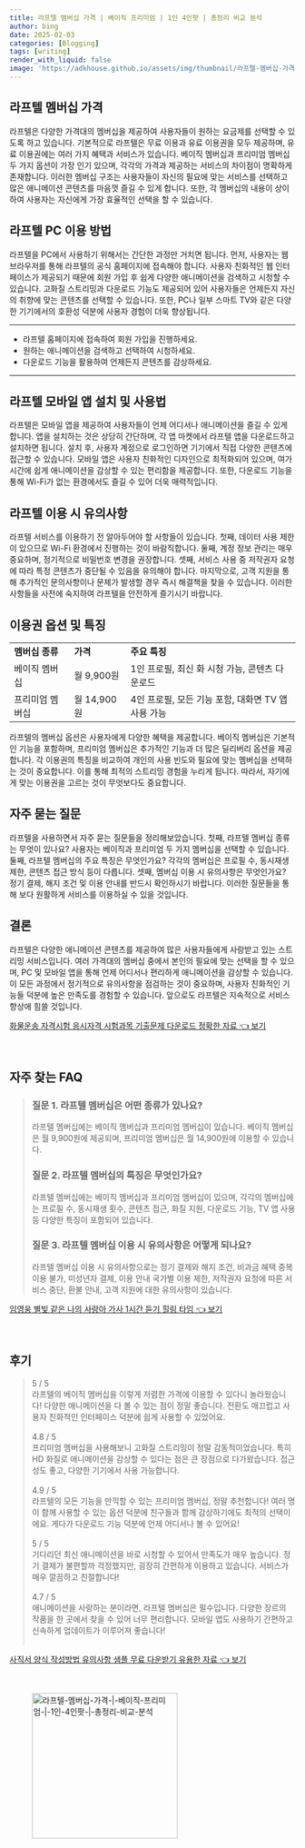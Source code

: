 ```yaml
---
title: 라프텔 멤버십 가격 | 베이직 프리미엄 | 1인 4인팟 | 총정리 비교 분석
author: bing
date: 2025-02-03
categories: [Blogging]
tags: [writing]
render_with_liquid: false
image: 'https://adkhouse.github.io/assets/img/thumbnail/라프텔-멤버십-가격-|-베이직-프리미엄-|-1인-4인팟-|-총정리-비교-분석.webp'
---
```



<h2 id='라프텔_멤버십_가격'>라프텔 멤버십 가격</h2>

<p>라프텔은 다양한 가격대의 멤버십을 제공하여 사용자들이 원하는 요금제를 선택할 수 있도록 하고 있습니다. 기본적으로 라프텔은 무료 이용과 유료 이용권을 모두 제공하며, 유료 이용권에는 여러 가지 혜택과 서비스가 있습니다. 베이직 멤버십과 프리미엄 멤버십 두 가지 옵션이 가장 인기 있으며, 각각의 가격과 제공하는 서비스의 차이점이 명확하게 존재합니다. 이러한 멤버십 구조는 사용자들이 자신의 필요에 맞는 서비스를 선택하고 많은 애니메이션 콘텐츠를 마음껏 즐길 수 있게 합니다. 또한, 각 멤버십의 내용이 상이하여 사용자는 자신에게 가장 효율적인 선택을 할 수 있습니다.</p>

<h2 id='라프텔_PC_이용_방법'>라프텔 PC 이용 방법</h2>

<p>라프텔을 PC에서 사용하기 위해서는 간단한 과정만 거치면 됩니다. 먼저, 사용자는 웹 브라우저를 통해 라프텔의 공식 홈페이지에 접속해야 합니다. 사용자 친화적인 웹 인터페이스가 제공되기 때문에 회원 가입 후 쉽게 다양한 애니메이션을 검색하고 시청할 수 있습니다. 고화질 스트리밍과 다운로드 기능도 제공되어 있어 사용자들은 언제든지 자신의 취향에 맞는 콘텐츠를 선택할 수 있습니다. 또한, PC나 일부 스마트 TV와 같은 다양한 기기에서의 호환성 덕분에 사용자 경험이 더욱 향상됩니다.</p>

<hr />

<ul>
    <li>라프텔 홈페이지에 접속하여 회원 가입을 진행하세요.</li>
    <li>원하는 애니메이션을 검색하고 선택하여 시청하세요.</li>
    <li>다운로드 기능을 활용하여 언제든지 콘텐츠를 감상하세요.</li>
</ul>

<hr />

<h2 id='모바일_앱_설치_및_사용법'>라프텔 모바일 앱 설치 및 사용법</h2>

<p>라프텔은 모바일 앱을 제공하여 사용자들이 언제 어디서나 애니메이션을 즐길 수 있게 합니다. 앱을 설치하는 것은 상당히 간단하며, 각 앱 마켓에서 라프텔 앱을 다운로드하고 설치하면 됩니다. 설치 후, 사용자 계정으로 로그인하면 기기에서 직접 다양한 콘텐츠에 접근할 수 있습니다. 모바일 앱은 사용자 친화적인 디자인으로 최적화되어 있으며, 여가 시간에 쉽게 애니메이션을 감상할 수 있는 편리함을 제공합니다. 또한, 다운로드 기능을 통해 Wi-Fi가 없는 환경에서도 즐길 수 있어 더욱 매력적입니다.</p>

<h2 id='라프텔_이용_시_유의사항'>라프텔 이용 시 유의사항</h2>

<p>라프텔 서비스를 이용하기 전 알아두어야 할 사항들이 있습니다. 첫째, 데이터 사용 제한이 있으므로 Wi-Fi 환경에서 진행하는 것이 바람직합니다. 둘째, 계정 정보 관리는 매우 중요하며, 정기적으로 비밀번호 변경을 권장합니다. 셋째, 서비스 사용 중 저작권자 요청에 따라 특정 콘텐츠가 중단될 수 있음을 유의해야 합니다. 마지막으로, 고객 지원을 통해 추가적인 문의사항이나 문제가 발생할 경우 즉시 해결책을 찾을 수 있습니다. 이러한 사항들을 사전에 숙지하여 라프텔을 안전하게 즐기시기 바랍니다.</p>

<h2 id='이용권_옵션_및_특징'>이용권 옵션 및 특징</h2>

<table>
    <tr>
        <td><b>멤버십 종류</b></td>
        <td><b>가격</b></td>
        <td><b>주요 특징</b></td>
    </tr>
    <tr>
        <td>베이직 멤버십</td>
        <td>월 9,900원</td>
        <td>1인 프로필, 최신 화 시청 가능, 콘텐츠 다운로드</td>
    </tr>
    <tr>
        <td>프리미엄 멤버십</td>
        <td>월 14,900원</td>
        <td>4인 프로필, 모든 기능 포함, 대화면 TV 앱 사용 가능</td>
    </tr>
</table>

<p>라프텔의 멤버십 옵션은 사용자에게 다양한 혜택을 제공합니다. 베이직 멤버십은 기본적인 기능을 포함하며, 프리미엄 멤버십은 추가적인 기능과 더 많은 딜리버리 옵션을 제공합니다. 각 이용권의 특징을 비교하여 개인의 사용 빈도와 필요에 맞는 멤버십을 선택하는 것이 중요합니다. 이를 통해 최적의 스트리밍 경험을 누리게 됩니다. 따라서, 자기에게 맞는 이용권을 고르는 것이 무엇보다도 중요합니다.</p>

<h2 id='자주_묻는_질문'>자주 묻는 질문</h2>

<p>라프텔을 사용하면서 자주 묻는 질문들을 정리해보았습니다. 첫째, 라프텔 멤버십 종류는 무엇이 있나요? 사용자는 베이직과 프리미엄 두 가지 멤버십을 선택할 수 있습니다. 둘째, 라프텔 멤버십의 주요 특징은 무엇인가요? 각각의 멤버십은 프로필 수, 동시재생 제한, 콘텐츠 접근 방식 등이 다릅니다. 셋째, 멤버십 이용 시 유의사항은 무엇인가요? 정기 결제, 해지 조건 및 이용 안내를 반드시 확인하시기 바랍니다. 이러한 질문들을 통해 보다 원활하게 서비스를 이용하실 수 있을 것입니다.</p>

<h2 id='결론'>결론</h2>

<p>라프텔은 다양한 애니메이션 콘텐츠를 제공하여 많은 사용자들에게 사랑받고 있는 스트리밍 서비스입니다. 여러 가격대의 멤버십 중에서 본인의 필요에 맞는 선택을 할 수 있으며, PC 및 모바일 앱을 통해 언제 어디서나 편리하게 애니메이션을 감상할 수 있습니다. 이 모든 과정에서 정기적으로 유의사항을 점검하는 것이 중요하며, 사용자 친화적인 기능들 덕분에 높은 만족도를 경험할 수 있습니다. 앞으로도 라프텔은 지속적으로 서비스 향상에 힘쓸 것입니다.</p>


<p><a class="click-button" title="화물운송 자격시험 응시자격 시험과목 기출문제 다운로드 정확한 자료" href="https://adkhouse.github.io/posts/%ED%99%94%EB%AC%BC%EC%9A%B4%EC%86%A1-%EC%9E%90%EA%B2%A9%EC%8B%9C%ED%97%98-%EC%9D%91%EC%8B%9C%EC%9E%90%EA%B2%A9-%EC%8B%9C%ED%97%98%EA%B3%BC%EB%AA%A9-%EA%B8%B0%EC%B6%9C%EB%AC%B8%EC%A0%9C-%EB%8B%A4%EC%9A%B4%EB%A1%9C%EB%93%9C-%EC%A0%95%ED%99%95%ED%95%9C-%EC%9E%90%EB%A3%8C/" rel="dofollow">화물운송 자격시험 응시자격 시험과목 기출문제 다운로드 정확한 자료 👈 보기</a></p><br>
<h2 id='자주_찾는_FAQ'>자주 찾는 FAQ</h2>
<div itemscope="" itemtype="https://schema.org/FAQPage"> 
<blockquote> 
<div itemscope="" itemprop="mainEntity" itemtype="https://schema.org/Question"> 
<h3 itemprop="name">질문 1. 라프텔 멤버십은 어떤 종류가 있나요?</h3> 
<div itemscope="" itemprop="acceptedAnswer" itemtype="https://schema.org/Answer"> 
<span itemprop="text"> 
<p>라프텔 멤버십에는 베이직 멤버십과 프리미엄 멤버십이 있습니다. 베이직 멤버십은 월 9,900원에 제공되며, 프리미엄 멤버십은 월 14,900원에 이용할 수 있습니다.</p> 
</span> 
</div> 
</div> 

<div itemscope="" itemprop="mainEntity" itemtype="https://schema.org/Question"> 
<h3 itemprop="name">질문 2. 라프텔 멤버십의 특징은 무엇인가요?</h3> 
<div itemscope="" itemprop="acceptedAnswer" itemtype="https://schema.org/Answer"> 
<span itemprop="text"> 
<p>라프텔 멤버십에는 베이직 멤버십과 프리미엄 멤버십이 있으며, 각각의 멤버십에는 프로필 수, 동시재생 횟수, 콘텐츠 접근, 화질 지원, 다운로드 기능, TV 앱 사용 등 다양한 특징이 포함되어 있습니다.</p> 
</span> 
</div> 
</div> 

<div itemscope="" itemprop="mainEntity" itemtype="https://schema.org/Question"> 
<h3 itemprop="name">질문 3. 라프텔 멤버십 이용 시 유의사항은 어떻게 되나요?</h3> 
<div itemscope="" itemprop="acceptedAnswer" itemtype="https://schema.org/Answer"> 
<span itemprop="text"> 
<p>라프텔 멤버십 이용 시 유의사항으로는 정기 결제와 해지 조건, 비과금 혜택 중복 이용 불가, 미성년자 결제, 이용 안내 국가별 이용 제한, 저작권자 요청에 따른 서비스 중단, 환불 안내, 고객 지원에 대한 유의사항이 있습니다.</p> 
</span> 
</div> 
</div> 
</blockquote> 
</div>
<p><a class="click-button" title="임영웅 별빛 같은 나의 사랑아 가사 1시간 듣기 힐링 타임" href="https://adkhouse.github.io/posts/%EC%9E%84%EC%98%81%EC%9B%85-%EB%B3%84%EB%B9%9B-%EA%B0%99%EC%9D%80-%EB%82%98%EC%9D%98-%EC%82%AC%EB%9E%91%EC%95%84-%EA%B0%80%EC%82%AC-1%EC%8B%9C%EA%B0%84-%EB%93%A3%EA%B8%B0-%ED%9E%90%EB%A7%81-%ED%83%80%EC%9E%84/" rel="dofollow">임영웅 별빛 같은 나의 사랑아 가사 1시간 듣기 힐링 타임 👈 보기</a></p><br>
<h2 id='후기'>후기</h2>
<div itemscope itemtype="https://schema.org/Product">
  <blockquote>
  <div itemprop="review" itemscope itemtype="https://schema.org/Review">
      <div itemprop="reviewRating" itemscope itemtype="https://schema.org/Rating"> <span itemprop="ratingValue">5</span> / <span itemprop="bestRating">5</span> </div>
      <span itemprop="reviewBody">라프텔의 베이직 멤버십을 이렇게 저렴한 가격에 이용할 수 있다니 놀라웠습니다! 다양한 애니메이션을 다 볼 수 있는 점이 정말 좋습니다. 전환도 매끄럽고 사용자 친화적인 인터페이스 덕분에 쉽게 사용할 수 있었어요.</span>
  </div>
  <br>
  <div itemprop="review" itemscope itemtype="https://schema.org/Review">
      <div itemprop="reviewRating" itemscope itemtype="https://schema.org/Rating"> <span itemprop="ratingValue">4.8</span> / <span itemprop="bestRating">5</span> </div>
      <span itemprop="reviewBody">프리미엄 멤버십을 사용해보니 고화질 스트리밍이 정말 감동적이었습니다. 특히 HD 화질로 애니메이션을 감상할 수 있다는 점은 큰 장점으로 다가왔습니다. 접근성도 좋고, 다양한 기기에서 사용 가능합니다.</span>
  </div>
  <br>
  <div itemprop="review" itemscope itemtype="https://schema.org/Review">
      <div itemprop="reviewRating" itemscope itemtype="https://schema.org/Rating"> <span itemprop="ratingValue">4.9</span> / <span itemprop="bestRating">5</span> </div>
      <span itemprop="reviewBody">라프텔의 모든 기능을 만끽할 수 있는 프리미엄 멤버십, 정말 추천합니다! 여러 명이 함께 사용할 수 있는 옵션 덕분에 친구들과 함께 감상하기에도 최적의 선택이에요. 게다가 다운로드 기능 덕분에 언제 어디서나 볼 수 있어요!</span>
  </div>
  <br>
  <div itemprop="review" itemscope itemtype="https://schema.org/Review">
      <div itemprop="reviewRating" itemscope itemtype="https://schema.org/Rating"> <span itemprop="ratingValue">5</span> / <span itemprop="bestRating">5</span> </div>
      <span itemprop="reviewBody">기다리던 최신 애니메이션을 바로 시청할 수 있어서 만족도가 매우 높습니다. 정기 결제가 불편할까 걱정했지만, 굉장히 간편하게 이용하고 있습니다. 서비스가 매우 깔끔하고 친절합니다!</span>
  </div>
  <br>
  <div itemprop="review" itemscope itemtype="https://schema.org/Review">
      <div itemprop="reviewRating" itemscope itemtype="https://schema.org/Rating"> <span itemprop="ratingValue">4.7</span> / <span itemprop="bestRating">5</span> </div>
      <span itemprop="reviewBody">애니메이션을 사랑하는 분이라면, 라프텔 멤버십은 필수입니다. 다양한 장르의 작품을 한 곳에서 찾을 수 있어 너무 편리합니다. 모바일 앱도 사용하기 간편하고 신속하게 업데이트가 이루어져 좋습니다!</span>
  </div>
  <br>
  </blockquote>
</div>
<p><a class="click-button" title="사직서 양식 작성방법 유의사항 샘플 무료 다운받기 유용한 자료" href="https://adkhouse.github.io/posts/%EC%82%AC%EC%A7%81%EC%84%9C-%EC%96%91%EC%8B%9D-%EC%9E%91%EC%84%B1%EB%B0%A9%EB%B2%95-%EC%9C%A0%EC%9D%98%EC%82%AC%ED%95%AD-%EC%83%98%ED%94%8C-%EB%AC%B4%EB%A3%8C-%EB%8B%A4%EC%9A%B4%EB%B0%9B%EA%B8%B0-%EC%9C%A0%EC%9A%A9%ED%95%9C-%EC%9E%90%EB%A3%8C/" rel="dofollow">사직서 양식 작성방법 유의사항 샘플 무료 다운받기 유용한 자료 👈 보기</a></p><br>
<figure class="image"><img src="https://adkhouse.github.io/assets/img/thumbnail/라프텔-멤버십-가격-|-베이직-프리미엄-|-1인-4인팟-|-총정리-비교-분석.webp" alt="라프텔-멤버십-가격-|-베이직-프리미엄-|-1인-4인팟-|-총정리-비교-분석" width="256" height="256"></figure>